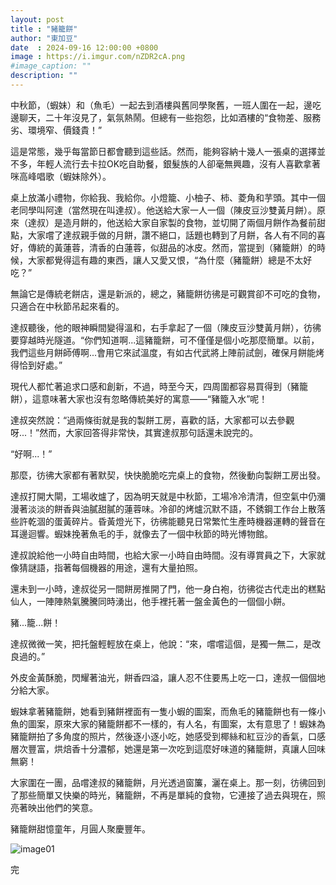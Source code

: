 ```yaml
---
layout: post
title : "豬籠餅"
author: "東加豆"
date  : 2024-09-16 12:00:00 +0800
image : https://i.imgur.com/nZDR2cA.png
#image_caption: ""
description: ""
---
```


中秋節，（蝦妹）和（魚毛）一起去到酒樓與舊同學聚舊，一班人圍在一起，邊吃邊聊天，二十年沒見了，氣氛熱鬧。但總有一些抱怨，比如酒樓的“食物差、服務劣、環境窄、價錢貴！”

<!--more-->

這是常態，幾乎每當節日都會聽到這些話。然而，能夠容納十幾人一張桌的選擇並不多，年輕人流行去卡拉OK吃自助餐，銀髮族的人卻毫無興趣，沒有人喜歡拿著咪高峰唱歌（蝦妹除外）。

桌上放滿小禮物，你給我、我給你。小燈籠、小柚子、柿、菱角和芋頭。其中一個老同學叫阿達（當然現在叫達叔）。他送給大家一人一個（陳皮豆沙雙黃月餅）。原來（達叔）是造月餅的，他送給大家自家製的食物，並切開了兩個月餅作為餐前甜點，大家嚐了達叔親手做的月餅，讚不絕口，話題也轉到了月餅，各人有不同的喜好，傳統的黃蓮蓉，清香的白蓮蓉，似甜品的冰皮。然而，當提到（豬籠餅）的時候，大家都覺得這有趣的東西，讓人又愛又恨，“為什麼（豬籠餅）總是不太好吃？”

無論它是傳統老餅店，還是新派的，總之，豬籠餅彷彿是可觀賞卻不可吃的食物，只適合在中秋節吊起來看的。

達叔聽後，他的眼神瞬間變得溫和，右手拿起了一個（陳皮豆沙雙黃月餅），彷彿要穿越時光隧道。“你們知道啊...這豬籠餅，可不僅僅是個小吃那麼簡單。以前，我們這些月餅師傅啊...會用它來試溫度，有如古代武將上陣前試劍，確保月餅能烤得恰到好處。”

現代人都忙著追求口感和創新，不過，時至今天，四周圍都容易買得到（豬籠餅），這意味著大家也沒有忽略傳統美好的寓意——“豬籠入水”呢！

達叔突然說：“過兩條街就是我的製餅工房，喜歡的話，大家都可以去參觀呀...！”然而，大家回答得非常快，其實達叔那句話還未說完的。

“好啊...！”

那麼，彷彿大家都有著默契，快快脆脆吃完桌上的食物，然後動向製餅工房出發。

達叔打開大閘，工場收爐了，因為明天就是中秋節，工場冷冷清清，但空氣中仍瀰漫著淡淡的餅香與油膩甜膩的蓮蓉味。冷卻的烤爐沉默不語，不銹鋼工作台上散落些許乾涸的蛋黃碎片。昏黃燈光下，彷彿能聽見日常繁忙生產時機器運轉的聲音在耳邊迴響。蝦妹挽著魚毛的手，就像去了一個中秋節的時光博物館。

達叔說給他一小時自由時間，也給大家一小時自由時間。沒有導賞員之下，大家就像猜謎語，指著每個機器的用途，還有大量拍照。

還未到一小時，達叔從另一間餅房推開了門，他一身白袍，彷彿從古代走出的糕點仙人，一陣陣熱氣騰騰同時湧出，他手裡托著一盤金黃色的一個個小餅。

豬...籠...餅！

達叔微微一笑，把托盤輕輕放在桌上，他說：“來，嚐嚐這個，是獨一無二，是改良過的。”

外皮金黃酥脆，閃耀著油光，餅香四溢，讓人忍不住要馬上吃一口，達叔一個個地分給大家。

蝦妹拿著豬籠餅，她看到豬餅裡面有一隻小蝦的圖案，而魚毛的豬籠餅也有一條小魚的圖案，原來大家的豬籠餅都不一樣的，有人名，有圖案，太有意思了！蝦妹為豬籠餅拍了多角度的照片，然後逐小逐小吃，她感受到椰絲和紅豆沙的香氣，口感層次豐富，烘焙香十分濃郁，她還是第一次吃到這麼好味道的豬籠餅，真讓人回味無窮！

大家圍在一團，品嚐達叔的豬籠餅，月光透過窗簾，灑在桌上。那一刻，彷彿回到了那些簡單又快樂的時光，豬籠餅，不再是單純的食物，它連接了過去與現在，照亮著映出他們的笑意。

豬籠餅甜憶童年，月圓人聚慶豐年。

![image01](https://i.imgur.com/vMNbwTC.png)

完

<!--END-->